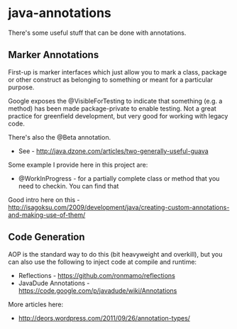 java-annotations
================

There's some useful stuff that can be done with annotations.

Marker Annotations
------------------

First-up is marker interfaces which just allow you to mark a class, package or other construct as belonging to something or meant for a particular purpose.

Google exposes the @VisibleForTesting to indicate that something (e.g. a method) has been made package-private to enable testing.  Not a great practice for greenfield development, but very good for working with legacy code.

There's also the @Beta annotation.

* See - http://java.dzone.com/articles/two-generally-useful-guava


Some example I provide here in this project are:
* @WorkInProgress - for a partially complete class or method that you need to checkin.  You can find that

Good intro here on this - http://isagoksu.com/2009/development/java/creating-custom-annotations-and-making-use-of-them/

Code Generation
---------------

AOP is the standard way to do this (bit heavyweight and overkill), but you can also use the following to inject code at compile and runtime:

* Reflections - https://github.com/ronmamo/reflections
* JavaDude Annotations - https://code.google.com/p/javadude/wiki/Annotations

More articles here:
* http://deors.wordpress.com/2011/09/26/annotation-types/
